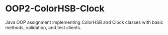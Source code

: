 # OOP2-ColorHSB-Clock
Java OOP assignment implementing ColorHSB and Clock classes with basic methods, validation, and test clients.  

